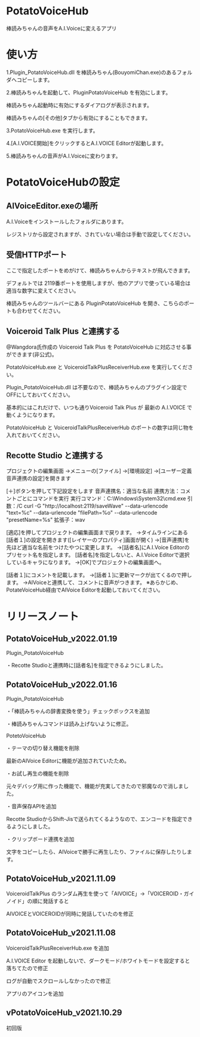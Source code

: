 # PotatoVoiceHub

棒読みちゃんの音声をA.I.Voiceに変えるアプリ


# 使い方

1.Plugin_PotatoVoiceHub.dll を棒読みちゃん(BouyomiChan.exe)のあるフォルダへコピーします。

2.棒読みちゃんを起動して、PluginPotatoVoiceHub を有効にします。

  棒読みちゃん起動時に有効にするダイアログが表示されます。

  棒読みちゃんの[その他]タブから有効にすることもできます。

3.PotatoVoiceHub.exe を実行します。

4.[A.I.VOICE開始]をクリックするとA.I.VOICE Editorが起動します。

5.棒読みちゃんの音声がA.I.Voiceに変わります。



# PotatoVoiceHubの設定

## AIVoiceEditor.exeの場所

A.I.Voiceをインストールしたフォルダにあります。

レジストリから設定されますが、されていない場合は手動で設定してください。



## 受信HTTPポート

ここで指定したポートをめがけて、棒読みちゃんからテキストが飛んできます。

デフォルトでは 2119番ポートを使用しますが、他のアプリで使っている場合は適当な数字に変えてください。

棒読みちゃんのツールバーにある PluginPotatoVoiceHub を開き、こちらのポートも合わせてください。



## Voiceroid Talk Plus と連携する

@Wangdora氏作成の Voiceroid Talk Plus を PotatoVoiceHub に対応させる事ができます(非公式)。

PotatoVoiceHub.exe と VoiceroidTalkPlusReceiverHub.exe を実行してください。

Plugin_PotatoVoiceHub.dll は不要なので、棒読みちゃんのプラグイン設定でOFFにしておいてください。

基本的にはこれだけで、いつも通りVoiceroid Talk Plus が 最新の A.I.VOICE で動くようになります。

PotatoVoiceHub と VoiceroidTalkPlusReceiverHub のポートの数字は同じ物を入れておいてください。



## Recotte Studio と連携する

プロジェクトの編集画面
→メニューの[ファイル]
→[環境設定]
→[ユーザー定義音声連携の設定]を開きます

[＋]ボタンを押して下記設定をします
音声連携名：適当な名前
連携方法：コメントごとにコマンドを実行
実行コマンド：C:\Windows\System32\cmd.exe
引数：/C curl -G "http://localhost:2119/saveWave" --data-urlencode "text=%c" --data-urlencode "filePath=%o" --data-urlencode "presetName=%s"
拡張子：wav

[適応]を押してプロジェクトの編集画面まで戻ります。
→タイムラインにある[話者１]の設定を開きます([レイヤーのプロパティ]画面が開く)
→[音声連携]を先ほど適当な名前をつけたやつに変更します。
→[話者名]にA.I.Voice Editorのプリセット名を指定します。
  [話者名]を指定しないと、A.I.Voice Editorで選択しているキャラになります。
→[OK]でプロジェクトの編集画面へ。

[話者１]にコメントを記載します。
→[話者１]に更新マークが出てくるので押します。
→AIVoiceと連携して、コメントに音声がつきます。
※あらかじめ、PotateVoiceHub経由でAIVoice Editorを起動しておいてください。



# リリースノート

## PotatoVoiceHub_v2022.01.19

Plugin_PotatoVoiceHub

  ・Recotte Studioと連携時に[話者名]を指定できるようにしました。


## PotatoVoiceHub_v2022.01.16

Plugin_PotatoVoiceHub

  ・「棒読みちゃんの辞書変換を使う」チェックボックスを追加

  ・棒読みちゃんコマンドは読み上げないように修正。

PotetoVoiceHub

  ・テーマの切り替え機能を削除

  最新のAIVoice Editorに機能が追加されていたため。

  ・お試し再生の機能を削除

  元々デバッグ用に作った機能で、機能が充実してきたので邪魔なので消しました。

  ・音声保存APIを追加

  Recotte StudioからShift-Jisで送られてくるようなので、エンコードを指定できるようにしました。

  ・クリップボード連携を追加

  文字をコピーしたら、AIVoiceで勝手に再生したり、ファイルに保存したりします。

## PotatoVoiceHub_v2021.11.09

VoiceroidTalkPlus のランダム再生を使って「AIVOICE」→「VOICEROID・ガイノイド」の順に発話すると

AIVOICEとVOICEROIDが同時に発話していたのを修正

## PotatoVoiceHub_v2021.11.08

VoiceroidTalkPlusReceiverHub.exe を追加

A.I.VOICE Editor を起動しないで、ダークモード/ホワイトモードを設定すると落ちてたので修正

ログが自動でスクロールしなかったので修正

アプリのアイコンを追加

## vPotatoVoiceHub_v2021.10.29

初回版
